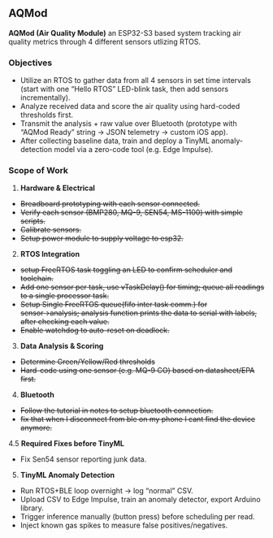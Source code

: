 ## AQMod
**AQMod (Air Quality Module)** an ESP32-S3 based system tracking air quality metrics through 4 different sensors utlizing RTOS.

### Objectives
- Utilize an RTOS to gather data from all 4 sensors in set time intervals (start with one “Hello RTOS” LED-blink task, then add sensors incrementally).
- Analyze received data and score the air quality using hard-coded thresholds first.
- Transmit the analysis + raw value over Bluetooth (prototype with “AQMod Ready” string → JSON telemetry → custom iOS app).
- After collecting baseline data, train and deploy a TinyML anomaly-detection model via a zero-code tool (e.g. Edge Impulse).

### Scope of Work
1. **Hardware & Electrical**
- ~~Breadboard prototyping with each sensor connected.~~
- ~~Verify each sensor (BMP280, MQ-9, SEN54, MS-1100) with simple scripts.~~
- ~~Calibrate sensors.~~
- ~~Setup power module to supply voltage to esp32.~~

2. **RTOS Integration**
- ~~setup FreeRTOS task toggling an LED to confirm scheduler and toolchain.~~
- ~~Add one sensor per task, use vTaskDelay() for timing; queue all readings to a single processor task.~~
- ~~Setup Single FreeRTOS queue(fifo inter task comm.) for sensor→analysis; analysis function prints the data to serial with labels, after checking each value.~~
- ~~Enable watchdog to auto-reset on deadlock.~~

3. **Data Analysis & Scoring**
- ~~Determine Green/Yellow/Red thresholds~~
- ~~Hard-code using one sensor (e.g. MQ-9 CO) based on datasheet/EPA first.~~

4. **Bluetooth**
- ~~Follow the tutorial in notes to setup bluetooth connection.~~
- ~~fix that when I disconnect from ble on my phone I cant find the device anymore.~~

4.5 **Required Fixes before TinyML**
- Fix Sen54 sensor reporting junk data.

5. **TinyML Anomaly Detection**
- Run RTOS+BLE loop overnight → log “normal” CSV.
- Upload CSV to Edge Impulse, train an anomaly detector, export Arduino library.
- Trigger inference manually (button press) before scheduling per read.
- Inject known gas spikes to measure false positives/negatives.

